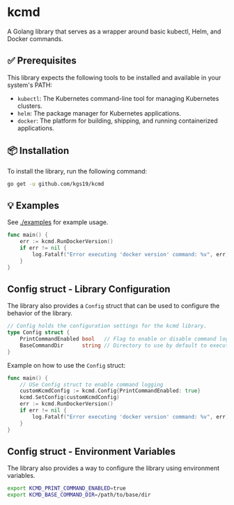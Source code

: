 # kcmd
A Golang library that serves as a wrapper around basic kubectl, Helm, and Docker commands.

## ✅ Prerequisites
This library expects the following tools to be installed and available in your system's PATH:
 - `kubectl`: The Kubernetes command-line tool for managing Kubernetes clusters.
 - `helm`: The package manager for Kubernetes applications.
 - `docker`: The platform for building, shipping, and running containerized applications.

## 📦 Installation
To install the library, run the following command:
```bash
go get -u github.com/kgs19/kcmd
```

## 💡 Examples

See [./examples](./examples) for example usage.

```go
func main() {
	err := kcmd.RunDockerVersion()
	if err != nil {
		log.Fatalf("Error executing 'docker version' command: %v", err)
	}
}
```

##  Config struct - Library Configuration
The library also provides a `Config` struct that can be used to configure the behavior of the library.
```go
// Config holds the configuration settings for the kcmd library.
type Config struct {
	PrintCommandEnabled bool   // Flag to enable or disable command logging
	BaseCommandDir      string // Directory to use by default to execute all commands
}
```
Example on how to use the `Config` struct:
```go
func main() {
	// USe Config struct to enable command logging
	customKcmdConfig := kcmd.Config{PrintCommandEnabled: true}
	kcmd.SetConfig(customKcmdConfig)
	err := kcmd.RunDockerVersion()
	if err != nil {
		log.Fatalf("Error executing 'docker version' command: %v", err)
	}
}
```

## Config struct - Environment Variables
The library also provides a way to configure the library using environment variables.
```bash
export KCMD_PRINT_COMMAND_ENABLED=true
export KCMD_BASE_COMMAND_DIR=/path/to/base/dir
```